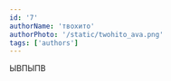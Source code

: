 ```yaml
---
id: '7'
authorName: 'твохито'
authorPhoto: '/static/twohito_ava.png'
tags: ['authors']
---
```


ЫВПЫПВ
